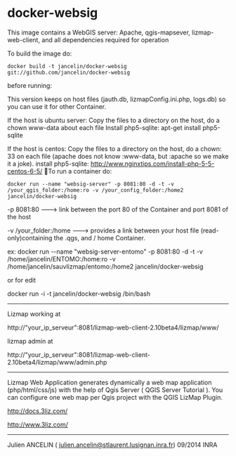 docker-websig
=============

This image contains a WebGIS server: 
Apache, qgis-mapsever, lizmap-web-client, and all dependencies required for operation


To build the image do:

```
docker build -t jancelin/docker-websig git://github.com/jancelin/docker-websig
```

before running: 

This version keeps on host files (jauth.db, lizmapConfig.ini.php, logs.db) so you can use it for other Container. 

If the host is ubuntu server:
Copy the files to a directory on the host, do a chown www-data about each file
Install php5-sqlite: apt-get install php5-sqlite

If the host is centos: Copy the files to a directory on the host, do a chown: 33 on each file (apache does not know :www-data, but :apache so we make it a joke).
install php5-sqlite: http://www.nginxtips.com/install-php-5-5-centos-6-5/

To run a container do:
```
docker run --name "websig-server" -p 8081:80 -d -t -v /your_qgis_folder:/home:ro -v /your_config_folder:/home2 jancelin/docker-websig
```

-p 8081:80 ---> link between the port 80 of the Container and port 8081 of the host

-v /your_folder:/home ---> provides a link between your host file (read-only)containing the .qgs, and / home Container.

ex: docker run --name "websig-server-entomo" -p 8081:80 -d -t -v /home/jancelin/ENTOMO:/home:ro -v /home/jancelin/sauvlizmap/entomo:/home2 jancelin/docker-websig




or for edit 

docker run  -i -t jancelin/docker-websig /bin/bash 

____________________________________________________________________________________

Lizmap working at 

http://"your_ip_serveur":8081/lizmap-web-client-2.10beta4/lizmap/www/

lizmap admin at 

http://"your_ip_serveur":8081/lizmap-web-client-2.10beta4/lizmap/www/admin.php

____________________________________________________________________________________

Lizmap Web Application generates dynamically a web map application (php/html/css/js) with the help of Qgis Server ( QGIS Server Tutorial ). You can configure one web map per Qgis project with the QGIS LizMap Plugin.

http://docs.3liz.com/

http://www.3liz.com/

____________________________________________________________________________________

Julien ANCELIN ( julien.ancelin@stlaurent.lusignan.inra.fr) 09/2014 INRA
